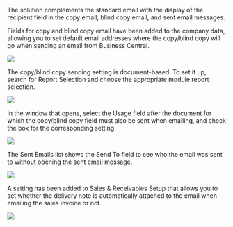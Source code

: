The solution complements the standard email with the display of the recipient field in the copy email, blind copy email, and sent email messages.

Fields for copy and blind copy email have been added to the company data, allowing you to set default email addresses where the copy/blind copy will go when sending an email from Business Central.

![][1]

The copy/blind copy sending setting is document-based. To set it up, search for Report Selection and choose the appropriate module report selection.

![][2]

In the window that opens, select the Usage field after the document for which the copy/blind copy field must also be sent when emailing, and check the box for the corresponding setting.

![][3]

The Sent Emails list shows the Send To field to see who the email was sent to without opening the sent email message.

![][4]

A setting has been added to Sales & Receivables Setup that allows you to set whether the delivery note is automatically attached to the email when emailing the sales invoice or not.

![][5]

  [1]: ./media/image1eng.png
  [2]: ./media/image2eng.png
  [3]: ./media/image3eng.png
  [4]: ./media/image4eng.png
  [5]: ./media/image5eng.png
